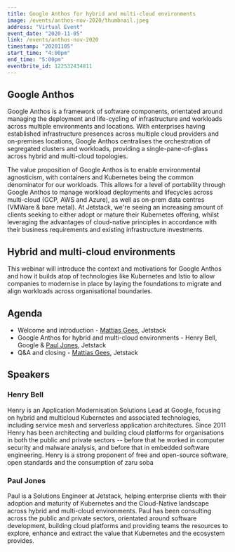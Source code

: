 ```yaml
---
title: Google Anthos for hybrid and multi-cloud environments
image: /events/anthos-nov-2020/thumbnail.jpeg
address: "Virtual Event"
event_date: "2020-11-05"
link: /events/anthos-nov-2020
timestamp: "20201105"
start_time: "4:00pm"
end_time: "5:00pm"
eventbrite_id: 122532434811
---
```


## Google Anthos

Google Anthos is a framework of software components, orientated around managing the deployment and life-cycling of infrastructure and workloads across multiple environments and locations. With enterprises having established infrastructure presences across multiple cloud providers and on-premises locations, Google Anthos centralises the orchestration of segregated clusters and workloads, providing a single-pane-of-glass across hybrid and multi-cloud topologies.

The value proposition of Google Anthos is to enable environmental agnosticism, with containers and Kubernetes being the common denominator for our workloads. This allows for a level of portability through Google Anthos to manage workload deployments and lifecycles across multi-cloud (GCP, AWS and Azure), as well as on-prem data centres (VMWare & bare metal).
At Jetstack, we're seeing an increasing amount of clients seeking to either adopt or mature their Kubernetes offering, whilst leveraging the advantages of cloud-native principles in accordance with their business requirements and existing infrastructure investments.

## Hybrid and multi-cloud environments

This webinar will introduce the context and motivations for Google Anthos and how it builds atop of technologies like Kubernetes and Istio to allow companies to modernise in place by laying the foundations to migrate and align workloads across organisational boundaries.

## Agenda

- Welcome and introduction - [Mattias Gees](https://www.jetstack.io/about/mattiasgees/), Jetstack
- Google Anthos for hybrid and multi-cloud environments - Henry Bell, Google & [Paul Jones](https://www.jetstack.io/about/pauljones/), Jetstack
- Q&A and closing - [Mattias Gees](https://www.jetstack.io/about/mattiasgees/), Jetstack

## Speakers

### Henry Bell

Henry is an Application Modernisation Solutions Lead at Google, focusing on hybrid and multicloud Kubernetes and associated technologies, including service mesh and serverless application architectures. Since 2011 Henry has been architecting and building cloud platforms for organisations in both the public and private sectors -- before that he worked in computer security and malware analysis, and before that in embedded software engineering. Henry is a strong proponent of free and open-source software, open standards and the consumption of zaru soba

### Paul Jones

Paul is a Solutions Engineer at Jetstack, helping enterprise clients with their adoption and maturity of Kubernetes and the Cloud-Native landscape across hybrid and multi-cloud environments.
Paul has been consulting across the public and private sectors, orientated around software development, building cloud platforms and providing teams the resources
to explore, enhance and extract the value that Kubernetes and the ecosystem provides.
